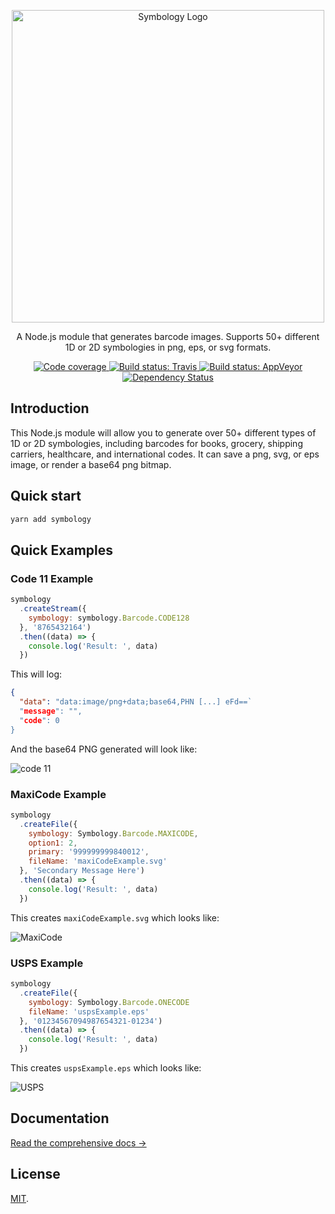 <p align="center">
  <a href="https://symbology.dev"><img src="https://raw.githubusercontent.com/jshor/symbology/master/docs/.vuepress/public/assets/symbology-logo.svg?sanitize=true" alt="Symbology Logo" width="500"></a>
</p>

<p align="center">A Node.js module that generates barcode images. Supports 50+ different 1D or 2D symbologies in png, eps, or svg formats.</p>

<p align="center">
  <a href="https://coveralls.io/github/jshor/symbology?branch=master">
    <img src="https://img.shields.io/coveralls/github/jshor/symbology?style=for-the-badge"
      alt="Code coverage">
  </a>

  <a href="https://travis-ci.org/jshor/symbology?branch=master">
    <img src="https://img.shields.io/travis/com/jshor/symbology/master?logo=travis&style=for-the-badge"
      alt="Build status: Travis">
  </a>

  <a href="https://ci.appveyor.com/project/jshor/symbology?branch=master">
    <img src="https://img.shields.io/appveyor/ci/jshor/symbology/master?logo=appveyor&style=for-the-badge"
      alt="Build status: AppVeyor">
  </a>

  <a href="https://david-dm.org/jshor/symbology#info=dependencies">
    <img src="https://img.shields.io/david/jshor/symbology?label=deps&style=for-the-badge"
      alt="Dependency Status">
  </a>
</p>

## Introduction

This Node.js module will allow you to generate over 50+ different types of 1D or 2D symbologies, including barcodes for books, grocery, shipping carriers, healthcare, and international codes. It can save a png, svg, or eps image, or render a base64 png bitmap.

## Quick start

```sh
yarn add symbology
```

## Quick Examples

### Code 11 Example

```js
symbology
  .createStream({
    symbology: symbology.Barcode.CODE128
  }, '8765432164')
  .then((data) => {
    console.log('Result: ', data)
  })
```

This will log:

```json
{
  "data": "data:image/png+data;base64,PHN [...] eFd==`
  "message": "",
  "code": 0
}
```

And the base64 PNG generated will look like:

![code 11](https://symbology.dev/assets/barcodes/barcode_14.png)

### MaxiCode Example

```js
symbology
  .createFile({
    symbology: Symbology.Barcode.MAXICODE,
    option1: 2,
    primary: '999999999840012',
    fileName: 'maxiCodeExample.svg'
  }, 'Secondary Message Here')
  .then((data) => {
    console.log('Result: ', data)
  })
```

This creates `maxiCodeExample.svg` which looks like:

![MaxiCode](https://symbology.dev/assets/barcodes/barcode_47.png)

### USPS Example

```js
symbology
  .createFile({
    symbology: Symbology.Barcode.ONECODE
    fileName: 'uspsExample.eps'
  }, '01234567094987654321-01234')
  .then((data) => {
    console.log('Result: ', data)
  })
```

This creates `uspsExample.eps` which looks like:

![USPS](https://symbology.dev/assets/barcodes/barcode_42.png)

## Documentation

[Read the comprehensive docs →](https://symbology.dev)

## License

[MIT](LICENSE.md).
